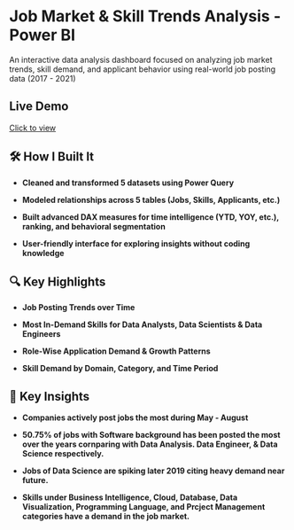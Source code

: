 
# Job Market & Skill Trends Analysis - Power BI

An interactive data analysis dashboard focused on analyzing job market trends, skill demand, and applicant behavior using real-world job posting data (2017 - 2021)

## Live Demo
[Click to view](https://app.fabric.microsoft.com/view?r=eyJrIjoiYmI4MGUyYTMtZDgzOC00NjNjLWIxNmUtZjNkZGQzY2YxNjQwIiwidCI6ImNhYzZkMjEyLWEwMzMtNDU5Ny05MmNmLWVhY2ZlNzY2NzM4NiIsImMiOjEwfQ%3D%3D)

## 🛠️ How I Built It

- **Cleaned and transformed 5 datasets using Power Query**

- **Modeled relationships across 5 tables (Jobs, Skills, Applicants, etc.)**

- **Built advanced DAX measures for time intelligence (YTD, YOY, etc.), ranking, and behavioral segmentation**

- **User-friendly interface for exploring insights without coding knowledge**

## 🔍 Key Highlights

- **Job Posting Trends over Time**

- **Most In-Demand Skills for Data Analysts, Data Scientists & Data Engineers**

- **Role-Wise Application Demand & Growth Patterns**

- **Skill Demand by Domain, Category, and Time Period**

## 📌 Key Insights

- **Companies actively post jobs the most during May - August**

- **50.75% of jobs with Software background has been posted the most over the years cornparing with Data Analysis. Data Engineer, & Data Science respectively.**

- **Jobs of Data Science are spiking later 2019 citing heavy demand near future.**

- **Skills under Business Intelligence, Cloud, Database, Data Visualization, Programming Language, and Prcject Management
categories have a demand in the job market.**
